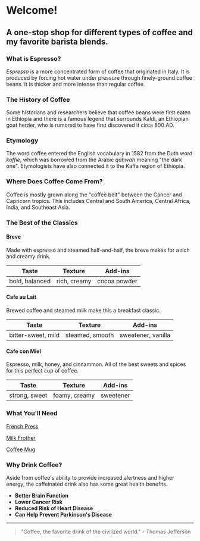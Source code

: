 # Welcome!

## A one-stop shop for different types of coffee and my favorite barista blends.

### What is Espresso?
*Espresso* is a more concentrated form of coffee that originated in Italy. It is produced by forcing hot water under pressure through finely-ground coffee beans. It is thicker and more intense than regular coffee.

### The History of Coffee

Some historians and researchers believe that coffee beans were first eaten in Ethiopia and there is a famous legend that surrounds Kaldi, an Ethiopian goat herder, who is rumored to have first discovered it circa 800 AD. 

### Etymology
The word coffee entered the English vocabulary in 1582 from the Duth word *koffie*, which was borrowed from the Arabic *qahwah* meaning "the dark one". Etymologists have also connected it to the Kaffa region of Ethiopia.

### Where Does Coffee Come From?
Coffee is mostly grown along the "coffee belt" between the Cancer and Capricorn tropics. This includes Central and South America, Central Africa, India, and Southeast Asia. 

### The Best of the Classics

#### Breve
Made with espresso and steamed half-and-half, the breve makes for a rich and creamy drink. 

| Taste      | Texture | Add-ins |
| --- | --- | --- |
| bold, balanced | rich, creamy | cocoa powder |

#### Cafe au Lait
Brewed coffee and steamed milk make this a breakfast classic.

| Taste      | Texture | Add-ins |
| --- | --- | --- |
| bitter-sweet, mild | steamed, smooth | sweetener, vanilla |

#### Cafe con Miel
Espresso, milk, honey, and cinnammon. All of the best sweets and spices for this perfect cup of coffee.

| Taste | Texture | Add-ins |
| --- | --- | --- |
| strong, sweet | foamy, creamy | sweetener |

### What You'll Need

[French Press](https://www.amazon.com/YMMIND-Stainless-Resistant-Thickness-Borosilicate/dp/B0CBN8FXDP/ref=sr_1_4_sspa?crid=2VEW5HILMA6N5&dib=eyJ2IjoiMSJ9.6Yg23UbUifTQa27JlHZmJ-0ffFegsig_-tnsNflWFZaVYbm0qTgoGSYicgnc4757aBHKNFFKhWBW34MBLssumgyxVuZ9kh6PwgiaBGzXBd0Fabwm0xiuEOu6VXTYtinvLogNQPYA82zRKBapp9jydAW7VLNbiGYERW5m3EQqcjsnrtPPbk6qfDHYA_56Nhjjjj3D2rTJP3hhu8QW3i18zDiwBj4E9mHkOQJyyO4rVj5Qm-N4SDv-ZeI5gSpcbCG0wL2VEfJ0l-ePWDPkP5p0_Hp8p6zeRlnTjWGU2zVbHF8.GZBKijH2bfffUhQmh9mX_7MVrPR9BIgzgRsLCtRi0Ac&dib_tag=se&keywords=french+press&qid=1727798855&sprefix=french+pres%2Caps%2C148&sr=8-4-spons&sp_csd=d2lkZ2V0TmFtZT1zcF9hdGY&psc=1)

[Milk Frother](https://www.amazon.com/Maestri-House-Rechargeable-Waterproof-Detachable/dp/B0CKP3CYFB/ref=sr_1_10?crid=308VWGPRWE81Q&dib=eyJ2IjoiMSJ9.8-biD50_qzGh_KohZmYHosJboXxShq5s51rwDhJnkQpvppRSxI_lBpwQ3U4t1IX98dYCfTVdhc9TaEoTahZETA237ZNrYLpy3kwYUJMpFHTO6cFhAlzdyLn7TQy2X8zWULriCMbdc8uMkFBHBPzZAYglSDF0aJ5sFsjCLH5jMAltqGFM6B841mG23LFLcMbJRBN2SaKMrbK5lS74BlcCJZxB8GNoFI9sjy7ec5bIgOeSPz4fvJ7iSbavLRuN4q3H_3bDHAnUq-TTcvtAJpcZmwwNEN6pINHa5J6Q0QEaguI._68tf1uhf_j5Vdyt8-tnkI2K8zlzg1b-B_ZouWXxBrc&dib_tag=se&keywords=milk%2Bfrother&qid=1727798887&sprefix=milk%2Bfrother%2Caps%2C138&sr=8-10&th=1)

[Coffee Mug](https://www.amazon.com/LINVIA-Ceramic-Novelty-Cappuccino-Espresso/dp/B0CD7SPSJV/ref=sr_1_3_sspa?crid=2VK2UIVVMY63E&dib=eyJ2IjoiMSJ9.WJxqXP2Ts-abeaZhrNAUiKDNv2JoRTJxrL6UpfVZpgcDWO4j47z4fi5neGL67UCpnAhwv_80PedGVmKUpSgWmYvIteFgZ1ECc59qaLKIozfU2A7ctCyGNGvEaZ0Dhuc3okB_eQkwkb7rXAp4mKSkdQlOcXvmo_DXXrsfAfqUxfyp8N08VD9tNwt7XIC-E6CFCVOvYmk6ywxddK1IOgHp67p6bkSJMrP_N-O90HTYBet0zWpzYCYQJvS0CEdyMTVVjs3p2QXB-77G6DkbV8FJ2prIUGjXrknuiw00TWGBQIw.uWeVDtS8VSuXkGDA931nSx3WsIQClHgVT8f-KTlbDg8&dib_tag=se&keywords=aesthetic%2Bcoffee%2Bmug&qid=1727798913&sprefix=aesthetic%2Bcoffee%2Bmug%2Caps%2C152&sr=8-3-spons&sp_csd=d2lkZ2V0TmFtZT1zcF9hdGY&th=1)

### Why Drink Coffee?
Aside from coffee's ability to provide increased alertness and higher energy, the caffeinated drink also has some great health benefits. 

* **Better Brain Function**
* **Lower Cancer Risk**
* **Reduced Risk of Heart Disease**
* **Can Help Prevent Parkinson's Disease**

___
> "Coffee, the favorite drink of the civilized world." - Thomas Jefferson